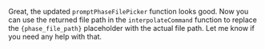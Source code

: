 Great, the updated `promptPhaseFilePicker` function looks good. Now you can use the returned file path in the `interpolateCommand` function to replace the `{phase_file_path}` placeholder with the actual file path. Let me know if you need any help with that.